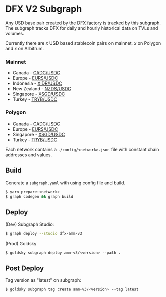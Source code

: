 # DFX V2 Subgraph

Any USD base pair created by the [DFX factory](https://etherscan.io/address/0xd3C1bF5582b5f3029b15bE04a49C65d3226dFB0C) is tracked by this subgraph.
The subgraph tracks DFX for daily and hourly historical data on TVLs and volumes.

Currently there are _x_ USD based stablecoin pairs on mainnet, _x_ on Polygon and _x_ on Arbitrum.

### Mainnet

- Canada - [CADC/USDC](https://etherscan.io/address/<addr>)
- Europe - [EURS/USDC](https://etherscan.io/address/<addr>)
- Indonesia - [XIDR/USDC](https://etherscan.io/address/<addr>)
- New Zealand - [NZDS/USDC](https://etherscan.io/address/<addr>)
- Singapore - [XSGD/USDC](https://etherscan.io/address/<addr>)
- Turkey - [TRYB/USDC](https://etherscan.io/address/<addr>)

### Polygon

- Canada - [CADC/USDC](https://etherscan.io/address/<addr>)
- Europe - [EURS/USDC](https://etherscan.io/address/<addr>)
- Singapore - [XSGD/USDC](https://etherscan.io/address/<addr>)
- Turkey - [TRYB/USDC](https://etherscan.io/address/<addr>)

Each network contains a `./config/<network>.json` file with constant chain addresses and values.

## Build

Generate a `subgraph.yaml` with using config file and build.

```bash
$ yarn prepare:<network>
$ graph codegen && graph build
```

## Deploy

(Dev) Subgraph Studio:

```bash
$ graph deploy --studio dfx-amm-v3
```

(Prod) Goldsky

```bash
$ goldsky subgraph deploy amm-v3/<version> --path .
```

## Post Deploy

Tag version as "latest" on subgraph:

```bash
$ goldsky subgraph tag create amm-v3/<version> --tag latest
```
